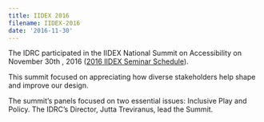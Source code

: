 ```yaml
---
title: IIDEX 2016
filename: IIDEX-2016
date: '2016-11-30'
---
```


The IDRC participated in the IIDEX National Summit on Accessibility on November 30th
, 2016 ([2016 IIDEX Seminar Schedule](https://tbs.iidexcanada.com/conference/seminars2016)).

This summit focused on appreciating how diverse stakeholders help shape and improve our design.

The summit’s panels focused on two essential issues: Inclusive Play and Policy. The
IDRC’s Director, Jutta Treviranus, lead the Summit.

